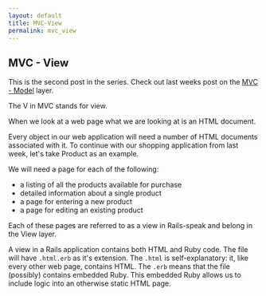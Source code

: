 ```yaml
---
layout: default
title: MVC-View
permalink: mvc_view
---
```


## MVC - View

This is the second post in the series. Check out last weeks post on the [MVC - Model](http://railsgirlsbne.com/mvc_model) layer.

The V in MVC stands for view.

When we look at a web page what we are looking at is an HTML document.

Every object in our web application will need a number of HTML documents associated with it. To continue with our shopping application from last week, let's take Product as an example.

We will need a page for each of the following:
* a listing of all the products available for purchase
* detailed information about a single product
* a page for entering a new product
* a page for editing an existing product

Each of these pages are referred to as a view in Rails-speak and belong in the View layer.

A view in a Rails application contains both HTML and Ruby code. The file will have `.html.erb` as it's extension. The `.html` is self-explanatory: it, like every other web page, contains HTML. The `.erb` means that the file (possibly) contains embedded Ruby. This embedded Ruby allows us to include logic into an otherwise static HTML page.
